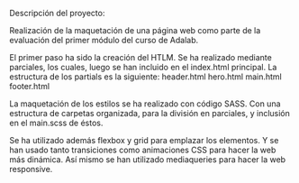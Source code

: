 Descripción del proyecto: 

Realización de la maquetación de una página web como parte de la evaluación del primer módulo del curso de Adalab.


El primer paso ha sido la creación del HTLM. Se ha realizado mediante parciales, los cuales, luego se han incluido en el index.html principal. La estructura de los partials es la siguiente:
	header.html
	hero.html
	main.html
    footer.html

La maquetación de los estilos se ha realizado con código SASS. Con una estructura de carpetas organizada, para la división en parciales, y inclusión en el main.scss de éstos. 

Se ha utilizado además flexbox y grid para emplazar los elementos. Y se han usado tanto transiciones como animaciones CSS para hacer la web más dinámica.  Así mismo se han utilizado mediaqueries para hacer la web responsive. 



